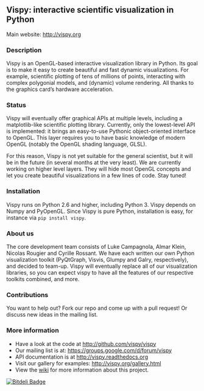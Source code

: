 ## Vispy: interactive scientific visualization in Python

Main website: http://vispy.org


### Description

Vispy is an OpenGL-based interactive visualization library in Python. Its goal is to make it easy to create beautiful and fast dynamic visualizations. For example, scientific plotting of tens of millions of points, interacting with complex polygonial models, and (dynamic) volume rendering. All thanks to the graphics card’s hardware acceleration.

### Status

Vispy will eventually offer graphical APIs at multiple levels, including a matplotlib-like scientific plotting library. Currently, only the lowest-level API is implemented: it brings an easy-to-use Pythonic object-oriented interface to OpenGL. This layer requires you to have basic knowledge of modern OpenGL (notably the OpenGL shading language, GLSL).

For this reason, Vispy is not yet suitable for the general scientist, but it will be in the future (in several months at the very least). We are currently working on higher level layers. They will hide most OpenGL concepts and let you create beautiful visualizations in a few lines of code. Stay tuned!


### Installation

Vispy runs on Python 2.6 and higher, including Python 3. Vispy depends on Numpy and PyOpenGL.
Since Vispy is pure Python, installation is easy, for instance via `pip install vispy`. 


### About us

The core development team consists of Luke Campagnola, Almar Klein, 
Nicolas Rougier and Cyrille Rossant. We have each written our own 
Python visualization toolkit (PyQtGraph, Visvis, Glumpy and Galry, 
respectively), and decided to team-up.
Vispy will eventually replace all of our visualization libraries, so 
you can expect vispy to have all the features of our respective 
toolkits combined, and more.


### Contributions

You want to help out? Fork our repo and come up with a pull request! Or discuss new ideas in the mailing list.


### More information

  * Have a look at the code at http://github.com/vispy/vispy
  * Our mailing list is at: https://groups.google.com/d/forum/vispy
  * API documentation is at http://vispy.readthedocs.org
  * Visit our gallery for examples: http://vispy.org/gallery.html
  * View the [wiki](http://github.com/vispy/vispy/wiki) for more information about this project.



[![Bitdeli Badge](https://d2weczhvl823v0.cloudfront.net/vispy/vispy/trend.png)](https://bitdeli.com/free "Bitdeli Badge")

